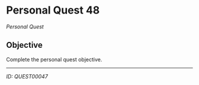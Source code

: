 # Personal Quest 48

*Personal Quest*

## Objective
Complete the personal quest objective.

---
*ID: QUEST00047*